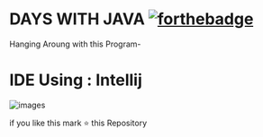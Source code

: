 # DAYS WITH JAVA [![forthebadge](https://forthebadge.com/images/badges/made-with-java.svg)](https://forthebadge.com)

Hanging Aroung with this Program-

# IDE Using : Intellij 


![images](https://user-images.githubusercontent.com/55251741/104769665-a8488280-5795-11eb-876f-7caf5d879a83.png)


if you like this mark ⭐ this Repository
